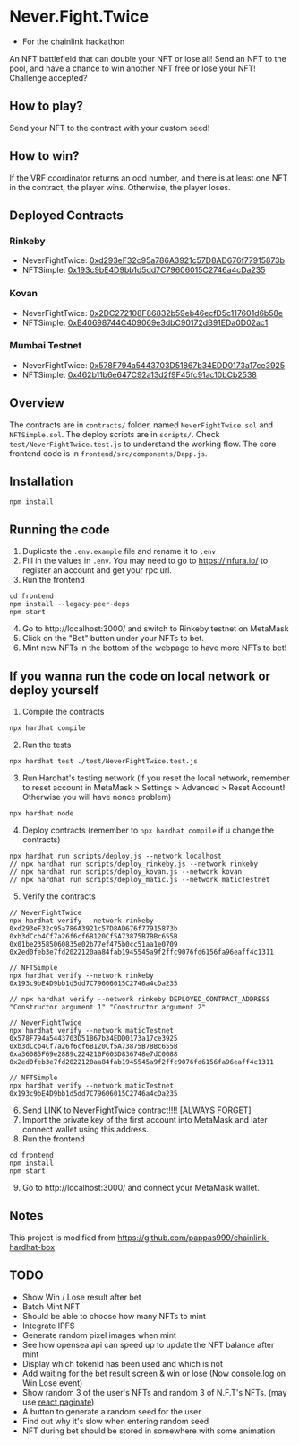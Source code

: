 # Never.Fight.Twice
* For the chainlink hackathon

An NFT battlefield that can double your NFT or lose all!
Send an NFT to the pool, and have a chance to win another NFT free or lose your NFT!
Challenge accepted?

## How to play?
Send your NFT to the contract with your custom seed!

## How to win?
If the VRF coordinator returns an odd number, and there is at least one NFT in the contract, the player wins. Otherwise, the player loses.

## Deployed Contracts
### Rinkeby
- NeverFightTwice: [0xd293eF32c95a786A3921c57D8AD676f77915873b](https://rinkeby.etherscan.io/address/0xd293eF32c95a786A3921c57D8AD676f77915873b#code)
- NFTSimple: [0x193c9bE4D9bb1d5dd7C79606015C2746a4cDa235](https://rinkeby.etherscan.io/address/0x193c9bE4D9bb1d5dd7C79606015C2746a4cDa235#code)

### Kovan
- NeverFightTwice: [0x2DC272108F86832b59eb46ecfD5c117601d6b58e](https://kovan.etherscan.io/address/0x2DC272108F86832b59eb46ecfD5c117601d6b58e#code)
- NFTSimple: [0xB40698744C409069e3dbC90172dB91EDa0D02ac1](https://kovan.etherscan.io/address/0xB40698744C409069e3dbC90172dB91EDa0D02ac1#code)

### Mumbai Testnet
- NeverFightTwice: [0x578F794a5443703D51867b34EDD0173a17ce3925](https://explorer-mumbai.maticvigil.com/address/0x578F794a5443703D51867b34EDD0173a17ce3925)
- NFTSimple: [0x462b11b6e647C92a13d2f9F45fc91ac10bCb2538](https://explorer-mumbai.maticvigil.com/address/0x462b11b6e647C92a13d2f9F45fc91ac10bCb2538)

## Overview
The contracts are in `contracts/` folder, named `NeverFightTwice.sol` and `NFTSimple.sol`. The deploy scripts are in `scripts/`. Check `test/NeverFightTwice.test.js` to understand the working flow. The core frontend code is in `frontend/src/components/Dapp.js`.

## Installation
```
npm install 
```

## Running the code
1. Duplicate the `.env.example` file and rename it to `.env`
2. Fill in the values in `.env`. You may need to go to https://infura.io/ to register an account and get your rpc url.
3. Run the frontend
```
cd frontend
npm install --legacy-peer-deps
npm start
```
4. Go to http://localhost:3000/ and switch to Rinkeby testnet on MetaMask
5. Click on the "Bet" button under your NFTs to bet.
6. Mint new NFTs in the bottom of the webpage to have more NFTs to bet!

## If you wanna run the code on local network or deploy yourself
1. Compile the contracts
```
npx hardhat compile
```
2. Run the tests
```
npx hardhat test ./test/NeverFightTwice.test.js
```
3. Run Hardhat's testing network (if you reset the local network, remember to reset account in MetaMask > Settings > Advanced > Reset Account! Otherwise you will have nonce problem)
```
npx hardhat node
```
4. Deploy contracts (remember to `npx hardhat compile` if u change the contracts)
```
npx hardhat run scripts/deploy.js --network localhost
// npx hardhat run scripts/deploy_rinkeby.js --network rinkeby
// npx hardhat run scripts/deploy_kovan.js --network kovan
// npx hardhat run scripts/deploy_matic.js --network maticTestnet
```
5. Verify the contracts
```
// NeverFightTwice
npx hardhat verify --network rinkeby 0xd293eF32c95a786A3921c57D8AD676f77915873b 0xb3dCcb4Cf7a26f6cf6B120Cf5A73875B7BBc655B 0x01be23585060835e02b77ef475b0cc51aa1e0709 0x2ed0feb3e7fd2022120aa84fab1945545a9f2ffc9076fd6156fa96eaff4c1311

// NFTSimple
npx hardhat verify --network rinkeby 0x193c9bE4D9bb1d5dd7C79606015C2746a4cDa235 

// npx hardhat verify --network rinkeby DEPLOYED_CONTRACT_ADDRESS "Constructor argument 1" "Constructor argument 2"

// NeverFightTwice
npx hardhat verify --network maticTestnet 0x578F794a5443703D51867b34EDD0173a17ce3925 0xb3dCcb4Cf7a26f6cf6B120Cf5A73875B7BBc655B 0xa36085F69e2889c224210F603D836748e7dC0088 0x2ed0feb3e7fd2022120aa84fab1945545a9f2ffc9076fd6156fa96eaff4c1311

// NFTSimple
npx hardhat verify --network maticTestnet 0x193c9bE4D9bb1d5dd7C79606015C2746a4cDa235 
```
6. Send LINK to NeverFightTwice contract!!!! [ALWAYS FORGET]
7. Import the private key of the first account into MetaMask and later connect wallet using this address.
8. Run the frontend
```
cd frontend
npm install
npm start
```
9. Go to http://localhost:3000/ and connect your MetaMask wallet.

## Notes 
This project is modified from https://github.com/pappas999/chainlink-hardhat-box

## TODO
- Show Win / Lose result after bet
- Batch Mint NFT
- Should be able to choose how many NFTs to mint
- Integrate IPFS
- Generate random pixel images when mint 
- See how opensea api can speed up to update the NFT balance after mint
- Display which tokenId has been used and which is not 
- Add waiting for the bet result screen & win or lose (Now console.log on Win Lose event)
- Show random 3 of the user's NFTs and random 3 of N.F.T's NFTs. (may use [react paginate](https://www.npmjs.com/package/react-paginate))
- A button to generate a random seed for the user
- Find out why it's slow when entering random seed
- NFT during bet should be stored in somewhere with some animation